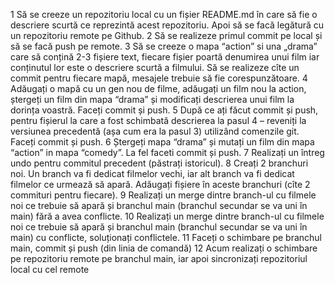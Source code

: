 1 Să se creeze un repozitoriu local cu un fișier README.md în care să fie o descriere scurtă 
ce reprezintă acest repozitoriu. Apoi să se facă legătură cu un repozitoriu remote pe Github.
2 Să se realizeze primul commit pe local și să se facă push pe remote.
3 Să se creeze o mapa “action” si una „drama” care să conțină 2-3 fișiere text, fiecare fișier 
poartă denumirea unui film iar conținutul lor este o descriere scurtă a filmului. Să se 
realizeze cîte un commit pentru fiecare mapă, mesajele trebuie să fie corespunzătoare.
4 Adăugați o mapă cu un gen nou de filme, adăugați un film nou la action, ștergeți un film 
din mapa “drama” și modificați descrierea unui film la dorința voastră. Faceți commit și 
push.
5 După ce ați făcut commit și push, pentru fișierul la care a fost schimbată descrierea la pasul 
4 – reveniți la versiunea precedentă (așa cum era la pasul 3) utilizând comenzile git. Faceți 
commit și push.
6 Ștergeți mapa “drama” și mutați un film din mapa “action” in mapa “comedy”. La fel faceti 
commit și push.
7 Realizați un întreg undo pentru commitul precedent (păstrați istoricul).
8 Creați 2 branchuri noi. Un branch va fi dedicat filmelor vechi, iar alt branch va fi dedicat 
filmelor ce urmează să apară. Adăugați fișiere în aceste branchuri (cîte 2 commituri pentru 
fiecare).
9 Realizați un merge dintre branch-ul cu filmele noi ce trebuie să apară și branchul main 
(branchul secundar se va uni în main) fără a avea conflicte.
10 Realizați un merge dintre branch-ul cu filmele noi ce trebuie să apară și branchul main 
(branchul secundar se va uni în main) cu conflicte, soluționați conflictele.
11 Faceți o schimbare pe branchul main, commit și push (din linia de comandă)
12 Acum realizați o schimbare pe repozitoriu remote pe branchul main, iar apoi sincronizați 
repozitoriul local cu cel remote